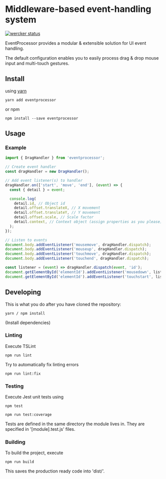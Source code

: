 # Middleware-based event-handling system

[![wercker status](https://app.wercker.com/status/dde652a7dfb59a9f59316dfdfb72a225/s/master "wercker status")](https://app.wercker.com/project/byKey/dde652a7dfb59a9f59316dfdfb72a225)

EventProcessor provides a modular & extensible solution for UI event handling.

The default configuration enables you to easily process drag & drop mouse input and multi-touch gestures.

## Install

using [yarn](https://yarnpkg.com/en/)
```shell
yarn add eventprocessor
```

or npm
```shell
npm install --save eventprocessor
```

## Usage

### Example
```javascript
import { DragHandler } from 'eventprocessor';

// Create event handler
const dragHandler = new DragHandler();

// Add event listener(s) to handler
dragHandler.on(['start', 'move', 'end'], (event) => {
  const { detail } = event;

  console.log(
    detail.id, // Object id
    detail.offset.translateX, // X movement
    detail.offset.translateY, // Y movement
    detail.offset.scale, // Scale factor
    detail.context, // Context object (assign properties as you please)
  );
});

// Listen to events
document.body.addEventListener('mousemove', dragHandler.dispatch);
document.body.addEventListener('mouseup', dragHandler.dispatch);
document.body.addEventListener('touchmove', dragHandler.dispatch);
document.body.addEventListener('touchend', dragHandler.dispatch);

const listener = (event) => dragHandler.dispatch(event, 'id');
document.getElementById('elementId').addEventListener('mousedown', listener);
document.getElementById('elementId').addEventListener('touchstart', listener);
```


## Developing

This is what you do after you have cloned the repository:

```shell
yarn / npm install
```

(Install dependencies)

### Linting

Execute TSLint

```shell
npm run lint
```

Try to automatically fix linting errors
```shell
npm run lint:fix
```

### Testing

Execute Jest unit tests using

```shell
npm test

npm run test:coverage
```

Tests are defined in the same directory the module lives in. They are specified in '[module].test.js' files.

### Building

To build the project, execute

```shell
npm run build
```

This saves the production ready code into 'dist/'.
